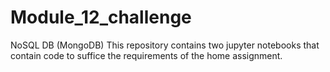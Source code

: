 # Module_12_challenge
NoSQL DB (MongoDB)
This repository contains two jupyter notebooks that contain code to suffice the requirements of the home assignment. 
